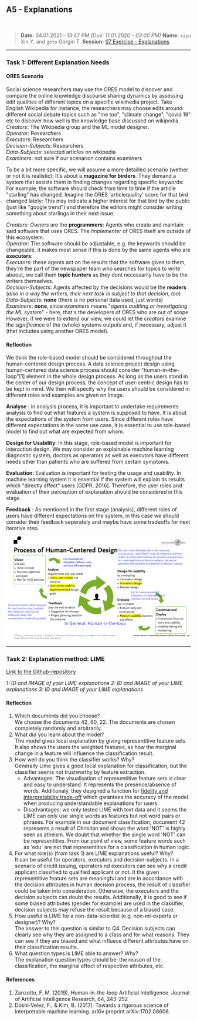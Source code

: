 ## A5 - Explanations
<br>

> **Date:** 04.01.2021 - 14:47 PM *(Due: 11.01.2020 - 03:00 PM)*
> **Name:** `xiyu` Xin Y. and `goto` Gorgin T.
> **Session:** [07 Exercise - Explanations](https://github.com/FUB-HCC/hcds-winter-2020/wiki/07_exercise)   

----

### Task 1: Different Explanation Needs

#### ORES Scenario
Social science researchers may use the ORES model to discover and compare the online knowledge discourse sharing dynamics by assessing edit qualities of different topics on a specific wikimedia project. Take English Wikipedia for instance, the researchers may choose edits around different social debate topics such as "me too", "climate change", "covid 19" etc to discover how well is the knowledge base discussed on wikipedia. <br>
_Creators_: The Wikipedia group and the ML model designer. <br>
_Operator_: Researchers <br>
_Executors_: Researchers <br>
_Decision-Subjects_: Researchers <br>
_Data-Subjects_: selected articles on wikipedia <br>
_Examiners_: not sure if our scenarion contains examiners

To be a bit more specific, we will assume a more detailled scenario (wether or not it is realistic):
It's about a **magazine for birders**. They demand a system that assists them in finding changes regarding specific keywords: For example, the software should check from time to time if the article "starling" has changed. Imagine the ORES 'articlequality' score for that bird changed lately: This may indicate a higher interest for that bird by the public (just like "google trend") and therefore the editors might consider writing something about starlings in their next issue:

_Creators_: _Owners_ are the **programmers**: Agents who create and maintain said software that _uses_ ORES. The _Implementer_ of ORES itself are outside of this ecosystem.<br>
_Operator_: The software should be adjustable, e.g. the keywords should be changeable. it makes most sense if this is done by the same agents who are **executers**: <br>
_Executors_: these agents act on the results that the software gives to them, they're the part of the newspaper team who searches for topics to write aboout, we call them **topic hunters** as they dont necessarily have to be the writers themselves.<br>
_Decision-Subjects_: Agents affected by the decisions would be the **readers** (_also in a way the writers, their next task is subject to that decision, too_) <br>
_Data-Subjects_: **none** (there is no personal data used, just words) <br>
_Examiners_: **none**, since _examiners_ means "_agents auditing or investigating the ML system_" - here, that's the developers of ORES who are out of scope. However, if we were to extend our view, we could let the _creators_ examine the _significance_ of the (whole) systems outputs and, if necessary, adjust it (that includes using another ORES model).




#### Reflection

We think the role-based model should be considered throughout the human-centered design process. A data science project design using human-centered data science process should consider "human-in-the-loop"[1] element in the whole design process. As long as the users stand in the center of our design process, the concept of user-centric design has to be kept in mind. We then will specify why the users should be considered in different roles and examples are given on Image. 

**Analyse** : in analysis process, it is important to undertake requirements analysis to find out what features a system is supposed to have. It is about the expectations of the system from users. Since different roles have different expectations in the same use case, it is essential to use role-based model to find out what are expected from whom.

**Design for Usability**: In this stage, role-based model is important for interaction design. We may consider an explainable machine learning diagnostic system, doctors as operators as well as executors have different needs other than patients who are suffered from certain symptoms. 

**Evaluation**: Evaluation is important for testing the usage and usability. In machine learning system it is essential if the system will explain its results which "directly affect" users [GDPR, 2016]. Therefore, the user roles and evaluation of their perception of explanation should be considered in this stage.

**Feedback** : As mentioned in the first stage (analysis), different roles of users have different expectations on the system, in this case we should consider their feedback seperately and maybe have some tradeoffs for next iterative step. 



![Human Centered Design Process](https://github.com/FUB-HCC/hcds-winter-2020/blob/main/assignments/A5_Explanation/xiyu/Process%20of%20Human%20Centered%20Design.PNG)

---

### Task 2: Explanation method: LIME

[Link to the Github-repository](https://github.com/Nigrog/A7-hcds-hcc-explanations)

_1: ID and IMAGE of your LIME explanations_
_2: ID and IMAGE of your LIME explanations_
_3: ID and IMAGE of your LIME explanations_

#### Reflection

1. Which documents did you choose?
    <br> We choose the documents 42, 60, 22. The documents are chosen completely randomly and arbitrarily.
2. What did you learn about the model?
    <br>The model gives local explanation by giving representitive feature sets. It also shows the users the weighted features, as how the marginal change in a feature will influence the classification result. 
3. How well do you think the classifier works? Why?
    <br> Generally Lime gives a good local explanation for classification, but the classifier seems not trustworthy by feature extraction. 
    * Advantages: The visualisation of representitive feature sets is clear and easy to understand. It represents the presence/absence of words. Additionaly, they designed a function for [fidelity and interpretability trade-off](https://design-ai.de/2020/04/01/lime.html) which garantees the accuracy of the model when producing understandable explanations for users.
    * Disadvantages: we only tested LIME with text data and it seems the LIME can only use single words as features but not word pairs or phrases. For example in our document classification, document 42 represents a result of Chrisitan and shows the word 'NOT' is highly seen as atheism. We doubt that whether the single word 'NOT' can be representitive. From our point of view, some feature words such as 'edu' are not that representitive for a classification in human logic.
4. For what role(s) (from task 1) are LIME explanations useful? Why?
<br> It can be useful for operators, executors and decision-subjects. In a scenario of credit issuing, operators nd executors can see why a credit applicant classified to qualified applicant or not. It the given representitive feature sets are meaningful and are in accordance with the decision attributes in human decision process, the result of classifier could be taken into consideration. Otherwise, the executors and the decision subjects can doubt the results. Additionally, it is good to see if some biased attributes (gender for example) are used in the classifier, decision subjects may refuse the result because of a biased case.
5. How useful is LIME for a non-data-scientist (e.g. non-ml-experts or designer)? Why?
<br> The answer to this question is similar to Q4. Decision subjects can clearly see why they are assigned to a class and for what reasons. They can see if they are biased and what influece different attributes have on their classification results.
6. What question types is LIME able to answer? Why?
<br> The explanation question types chould be: the reason of the classification, the marginal effect of respective attributes, etc. 




#### References
1. Zanzotto, F. M. (2019). Human-in-the-loop Artificial Intelligence. Journal of Artificial Intelligence Research, 64, 243-252
1. Doshi-Velez, F., & Kim, B. (2017). Towards a rigorous science of interpretable machine learning. arXiv preprint arXiv:1702.08608.